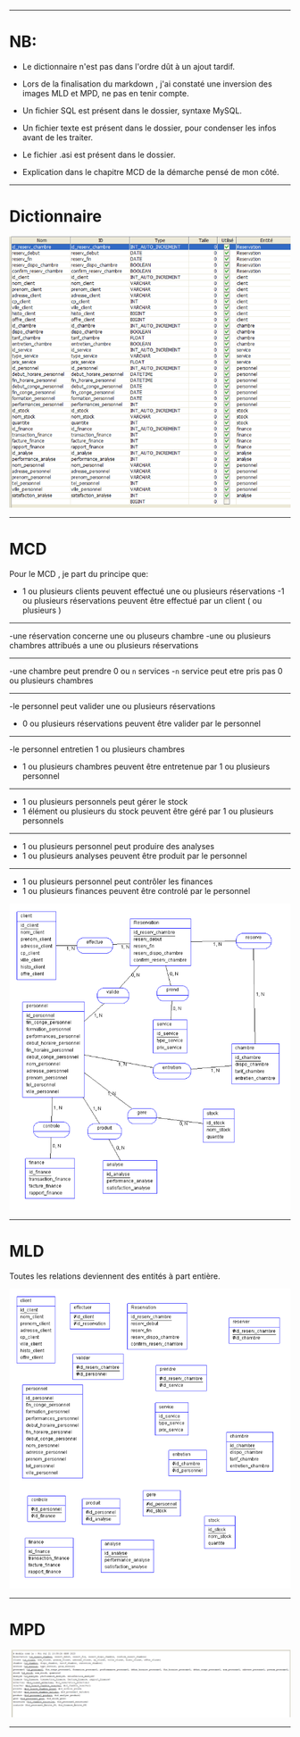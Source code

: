 *****************
# NB:
 - Le dictionnaire n'est pas dans l'ordre dût à un ajout tardif.

 - Lors de la finalisation du markdown , j'ai constaté une inversion des images MLD et MPD, ne pas en tenir compte.

 - Un fichier SQL est présent dans le dossier, syntaxe MySQL.

 - Un fichier texte est présent dans le dossier, pour condenser les infos avant de les traiter.

 - Le fichier .asi est présent dans le dossier.

 - Explication dans le chapitre MCD de la démarche pensé de mon côté.

********************


# Dictionnaire

![Alt text](dictionnaire-1.png) 
****************
# MCD
Pour le MCD , je part du principe que:

- 1 ou plusieurs clients peuvent effectué une ou plusieurs réservations
-1 ou plusieurs réservations peuvent être effectué par un client ( ou plusieurs )
****************
-une réservation concerne une ou pluseurs chambre
-une ou plusieurs chambres attribués a une ou plusieurs réservations
****************
-une chambre peut prendre 0 ou `n` services
-`n` service peut etre pris pas 0 ou plusieurs chambres
*****************
-le personnel peut valider une ou plusieurs réservations
- 0 ou plusieurs réservations peuvent être valider par le personnel
****************
-le personnel entretien 1 ou plusieurs chambres
- 1 ou plusieurs chambres peuvent être entretenue par 1 ou plusieurs personnel
*****************
- 1 ou plusieurs personnels peut gérer le stock
- 1 élément ou plusieurs du stock peuvent être géré par 1 ou plusieurs personnels
******************
- 1 ou plusieurs personnel peut produire des analyses
- 1 ou plusieurs analyses peuvent être produit par le personnel
*****************
- 1 ou plusieurs personnel peut contrôler les finances
- 1 ou plusieurs finances peuvent être controlé par le personnel

![Alt text](MCD-1.png) 
****************
# MLD

Toutes les relations deviennent des entités à part entière.

![Alt text](MPD-1.png)

****************
# MPD

![Alt text](MLD-1.png) 
****************
